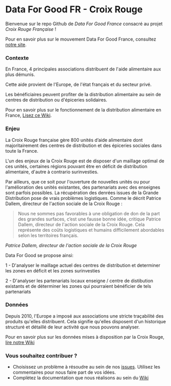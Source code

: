 # Data For Good FR - Croix Rouge

Bienvenue sur le repo Github de _Data For Good France_ consacré au projet _Croix Rouge Française_ !

Pour en savoir plus sur le mouvement Data For Good France, consultez [notre site](http://www.dataforgood.fr).

### Contexte

En France, 4 principales associations distribuent de l'aide alimentaire aux plus démunis.

Cette aide provient de l'Europe, de l'état français et du secteur privé.

Les bénéficiaires peuvent profiter de la distribution alimentaire au sein de centres de distribution ou d'épiceries solidaires.

Pour en savoir plus sur le fonctionnement de la distribution alimentaire en France, [Lisez ce Wiki](https://github.com/dataforgoodfr/croixrouge/wiki/La-distribution-alimentaire-en-France).

### Enjeu

La Croix Rouge française gère 800 unités d’aide alimentaire dont majoritairement des centres de distribution et des épiceries sociales dans toute la France. 

L'un des enjeux de la Croix Rouge est de disposer d'un maillage optimal de ces unités, certaines régions pouvant être en déficit de distribution alimentaire, d'autre à contrario surinvesties.

Par ailleurs, que ce soit pour l'ouverture de nouvelles unités ou pour l'amélioration des unités existantes, des partenariats avec des enseignes sont parfois possibles. La récupération des denrées issues de la Grande Distribution pose de vrais problèmes logistiques. Comme le décrit Patrice Dallem, directeur de l'action sociale de la Croix Rouge : 
> Nous ne sommes pas favorables à une obligation de don de la part des grandes surfaces, c’est une fausse bonne idée, critique Patrice Dallem, directeur de l'action sociale de la Croix Rouge. Cela représente des coûts logistiques et humains difficilement abordables selon les territoires français.
>  
<cite>Patrice Dallem, directeur de l'action sociale de la Croix Rouge</cite>

Data For Good se propose ainsi:

1 - D'analyser le maillage actuel des centres de distribution et determiner les zones en déficit et les zones surinvesties 

2 - D'analyser les partenariats locaux enseigne / centre de distibution existants et de déterminer les zones qui pourraient bénéficier de tels partenariats


### Données

Depuis 2010, l'Europe a imposé aux associations une stricte traçabilité des produits qu'elles distribuent. Cela signifie qu'elles disposent d'un historique structuré et détaillé de leur activité que nous pouvons analyser. 

Pour en savoir plus sur les données mises à disposition par la Croix Rouge, [lire notre Wiki](https://github.com/dataforgoodfr/croixrouge/wiki/Description-des-tables)

### Vous souhaitez contribuer ? 

- Choisissez un problème à résoudre au sein de nos [issues](https://github.com/dataforgoodfr/croixrouge/issues). Utilisez les commentaires pour nous faire part de vos idées. 
- Complètez la documentation que nous réalisons au sein du [Wiki](https://github.com/dataforgoodfr/croixrouge/wiki)
